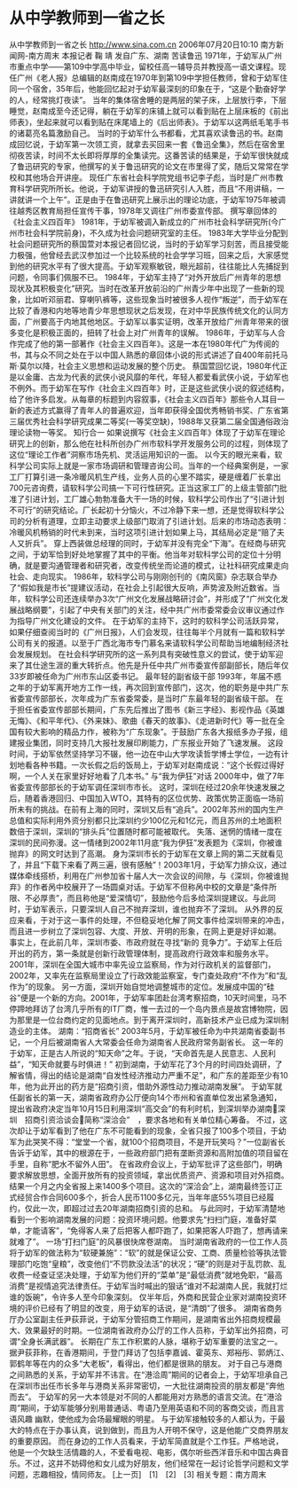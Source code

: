# 从中学教师到一省之长

从中学教师到一省之长
http://www.sina.com.cn 2006年07月20日10:10 南方新闻网-南方周末
    本报记者 鞠 靖 发自广东、湖南
苦读鲁迅
1971年，于幼军从广州市重点中学——第109中学高中毕业，留校任高一辅导员并教授高一语文课程。现任广州《老人报》总编辑的赵南成在1970年到第109中学担任教师，曾和于幼军住同一个宿舍，35年后，他能回忆起对于幼军最深刻的印象在于，“这是个勤奋好学的人，经常挑灯夜读”。
当年的集体宿舍睡的是两层的架子床，上层放行李，下层睡觉，赵南成至今还记得，躺在于幼军的床铺上就可以看到贴在上层床板的《前出师表》，坐起来就可以看到贴在床尾墙上的《后出师表》。于幼军以这两纸毛笔手书的诸葛亮名篇激励自己。
当时的于幼军什么书都看，尤其喜欢读鲁迅的书。赵南成回忆说，于幼军第一次领工资，就拿去买回来一套《鲁迅全集》，然后在宿舍里彻夜苦读，时间不太长即将厚厚的全集读完。这番苦读的结果是，于幼军很快就成了鲁迅研究的专家，他撰写的关于鲁迅研究的论文在市里得了奖，随后又常常在学校和其他场合开讲座。
现任广东省社会科学院党组书记李子彪，当时是广州市教育科学研究所所长。他说，于幼军讲授的鲁迅研究引人入胜，而且“不用讲稿，一讲就讲一个上午”。正是由于在鲁迅研究上展示出的理论功底，于幼军1975年被调往越秀区教育局担任宣传干事，1978年又调往广州市委宣传部。
撰写章回体的《社会主义四百年》
1981年，于幼军被调入新成立的广州市社会科学研究所(今广州市社会科学院前身)，不久成为社会问题研究室的主任。
1983年大学毕业分配到社会问题研究所的蔡国萱对本报记者回忆说，当时的于幼军学习刻苦，而且接受能力极强，他曾经去武汉参加过一个比较系统的社会学学习班，回来之后，大家感觉到他的研究水平有了很大提高。于幼军观察敏锐，眼光超前，往往能比人先捕捉到问题，令同事们佩服不已。
1984年，于幼军主持了“对外开放后广州青年的思想现状及其积极变化”研究。当时在改革开放前沿的广州青少年中出现了一些新的现象，比如听邓丽君、穿喇叭裤等，这些现象当时被很多人视作“叛逆”，而于幼军在比较了香港和内地等地青少年思想现状之后发现，在对中华民族传统文化的认同方面，广州要高于内地其他地区。于幼军以事实证明，改革开放给广州青年带来的很多变化是积极正面的，扭转了社会上对广州青年的误解。
1986年，于幼军与人合作完成了他的第一部著作《社会主义四百年》。这是一本在1980年代广为传阅的书，其与众不同之处在于以中国人熟悉的章回体小说的形式讲述了自400年前托马斯·莫尔以降，社会主义思想和运动发展的整个历史。
蔡国萱回忆说，1980年代正是以金庸、古龙为代表的武侠小说风靡的年代，年轻人都爱看武侠小说，于幼军也不例外。而于幼军在写作《社会主义四百年》时，正是这些武侠小说的叙述结构，给了他许多启发。从每章的标题到内容叙事，《社会主义四百年》那些令人耳目一新的表述方式赢得了青年人的普遍欢迎，当年即获得全国优秀畅销书奖、广东省第三届优秀社会科学研究成果二等奖(一等奖空缺)，1988年又获第二届全国通俗政治理论读物一等奖。
知行合一
如果说撰写《社会主义四百年》体现了于幼军在理论研究上的创新，那么他在社科所创办广州市软科学开发服务公司的过程，则体现了这位“理论工作者”洞察市场先机、灵活运用知识的一面。
以今天的眼光来看，软科学公司实际上就是一家市场调研和管理咨询公司。当年的一个经典案例是，一家工厂打算引进一条冷暖风机生产线，业务人员的心里不踏实，硬是缠着厂长拿出700元咨询费，请软科学公司搞一下可行性研究。正当这家工厂的上级主管部门批准了引进计划，工厂雄心勃勃准备大干一场的时候，软科学公司作出了“引进计划不可行”的研究结论。厂长起初十分恼火，不过冷静下来一想，还是觉得软科学公司的分析有道理，立即主动要求上级部门取消了引进计划。后来的市场动态表明：冷暖风机畅销的时代未到来，当时这项引进计划如果上马，其结局必定是“赔了夫人又折兵”。
穿上西装做总经理的同时，于幼军并没有完全“下海”。在经商与研究之间，于幼军恰到好处地掌握了其中的平衡。他当年对软科学公司的定位十分明确，就是要沟通管理者和研究者，改变传统坐而论道的模式，让社科研究成果走向社会、走向现实。
1986年，软科学公司与刚刚创刊的《南风窗》杂志联合举办了“假如我是市长”提建议活动，在社会上引起很大反响，声势波及附近数省。当年，软科学公司还连续举办3次“广州文化发展战略研讨会”，并形成了“广州文化发展战略纲要”，引起了中央有关部门的关注，经中共广州市委常委会议审议通过作为指导广州文化建设的文件。
在于幼军的主持下，这时的软科学公司活跃异常，如果仔细查阅当时的《广州日报》，人们会发现，往往每半个月就有一篇和软科学公司有关的报道。以至于广西北海市专门慕名来请软科学公司帮助当地编制经济社会发展规划。
在社会科学研究所的这一系列具有突破性意义的尝试，使于幼军迎来了其仕途生涯的重大转折点。他先是升任中共广州市委宣传部副部长，随后年仅33岁即被任命为广州市东山区委书记。
最年轻的副省级干部
1993年，年届不惑之年的于幼军离开地方工作一线，再次回到宣传部门，这次，他的职务是中共广东省委宣传部部长，次年成为广东省委常委，是当时广东最年轻的副省级干部。
在于担任省委宣传部部长期间，广东先后推出了图书《新三字经》、影视作品《英雄无悔》、《和平年代》、《外来妹》、歌曲《春天的故事》、《走进新时代》等一批在全国有较大影响的精品力作，被称为“广东现象”。于鼓励广东各大报纸多办子报，组建报业集团，同时支持几大报社发展印刷能力，广东报业开始了飞速发展。
这段时间，于幼军依然坚持学习不辍，他一边在中山大学攻读哲学博士学位，一边有计划地看各种书籍。一次长假之后的饭局上，于幼军对赵南成说：“这个长假过得好啊，一个人关在家里好好地看了几本书。”
与“我为伊狂”对话
2000年中，做了7年省委宣传部部长的于幼军调任深圳市市长。
这时，深圳在经过20余年快速发展之后，随着香港回归、中国加入WTO，其特有的区位优势、政策优势正面临一场前所未有的挑战。在前有上海的同时，深圳又后有“追兵”。2002年苏州的国内生产总值和实际利用外资分别都只比深圳约少100亿元和1亿元，而且苏州的土地面积数倍于深圳，深圳的“排头兵”位置随时都可能被取代。
失落、迷惘的情绪一度在深圳的民间弥漫。这一情绪到2002年11月底“我为伊狂”发表题为《深圳，你被谁抛弃》的网文时达到了高潮。
身为深圳市长的于幼军在文章上网的第二天就看见了，并且“下载下来看了两三遍，很有感触”！2003年1月，于幼军力排众议，通过媒体牵线搭桥，利用在广州参加省十届人大一次会议的间隙，与《深圳，你被谁抛弃》的作者呙中校展开了一场圆桌对话。于幼军不但称呙中校的文章是“条件所限、不必厚责”，而且称他是“爱深情切”，鼓励他今后多给深圳提建议。与此同时，于幼军表示，只要深圳人自己不抛弃深圳，谁也抛弃不了深圳。
从外界的反应来看，于对于这一事件的处理，不但稳妥地化解了网文事件给深圳带来的冲击，而且进一步树立了深圳包容、大度、开放、开明的形象，在网上更是好评如潮。
事实上，在此前几年，深圳市委、市政府就在寻找“新的
竞争力”。于幼军上任后开出的药方，第一条就是创新行政管理体制，提高政府行政效率和服务水平。2001年，深圳在全国大城市中率先设立监察局，作为对行政机关的监督部门，2002年，又率先在监察局里设立了行政效能监察室，专门查处政府“不作为”和“乱作为”的现象。
另一方面，深圳开始自觉地调整城市的定位。发展成中国的“硅谷”便是一个新的方向。2001年，于幼军率团赴台湾考察招商，10天时间里，马不停蹄地拜访了台湾几乎所有的IT厂商，惟一去过的一个岛内景点是故宫博物院，因为那里是一位台商约定的见面地点。到于离开深圳时，高新技术产业已成为深圳制造业的主体。
湖南：“招商省长”
2003年5月，于幼军被任命为中共湖南省委副书记，一个月后被湖南省人大常委会任命为湖南省人民政府常务副省长。
这一年的于幼军，正是古人所说的“知天命”之年。于说，“天命首先是人民意志、人民利益”，“知天命就要与时俱进！”
初到湖南，于幼军花了3个月的时间四处调研，了解省情，得出的结论是湖南“自发性经济推动力严重不足”，和广东的差距至少有10年，他为此开出的药方是“招商引资，借助外源性动力推动湖南发展”。
于幼军就任副省长的第一天，湖南省政府办公厅便向14个市州和省直单位发出紧急通知，提出省政府决定当年10月15日利用深圳“高交会”的有利时机，到深圳举办湖南深圳　招商引资洽谈会简称“深洽会”　，要求各地和有关单位精心筹备。
不过，这次却让于幼军看到了他在广东不可能看到的现象，全省只报了100多个项目，于幼军为此哭笑不得：“堂堂一个省，就100个招商项目，不是开玩笑吗？”一位副省长告诉于幼军，其中的根源在于，一些政府部门把有垄断资源和高附加值的项目留在手里，自称“肥水不留外人田”。
在省政府会议上，于幼军批评了这些部门，明确要求解放思想，全面开放所有的投资领域，拿出优质资产、资源和项目对外招商。结果一个月之内全省报上来1400多个项目。这次的“深洽会”上，湖南最终签订正式经贸合作合同600多个，折合人民币1100多亿元，当年年底55%项目已经履约，仅此一次，即超过过去20年湖南招商引资的总和。
与此同时，于幼军清楚地看到一个影响湖南发展的问题：投资环境问题。他要求先“扫扫门庭，准备好菜单，才能请客”，“免得客人来了后把客人都吓跑了，如果把客人吓跑了，想再请来就难了”。
一场“打扫门庭”的风暴很快席卷湖南。
当时湖南省政府的一位工作人员将于幼军的做法称为“软硬兼施”：“软”的就是保证公安、工商、质量检验等执法管理部门吃饱“皇粮”，改变他们“不罚款没法活”的状况；“硬”的则是对于乱罚款、乱收费一经查证坚决处理，于幼军为他们开的“菜单”是“最低消费”就地免职，“最高消费”是视情追究法律责任。于幼军当时喊出的狠话“谁对不起湖南人民，我就打烂谁的饭碗”，令许多人至今印象深刻。
仅半年后，外商和民营企业家对湖南投资环境的评价已经有了明显的改变，用于幼军的话说，是“清朗”了很多。
湖南省商务厅办公室副主任尹荻菲说，于幼军分管招商工作期间，是湖南省出外招商规模最大、效果最好的时期。一位湖南省政府办公厅的工作人员称，于幼军出外招商，可谓“全身长满武器”。
长期在广东工作积累的人脉，堪称于幼军重要的法宝之一。据尹荻菲称，在香港期间，于登门拜访了包括李嘉诚、霍英东、郑裕彤、郭炳江、郭鹤年等在内的众多“大老板”，看得出，他们都是很熟的朋友。
对于自己与港商之间熟悉的关系，于幼军并不讳言。在“港洽周”期间的记者会上，于幼军坦承自己在深圳市出任市长多年与港商关系非常密切，一大批往湖南投资的朋友都是“奔他而去”。
于幼军的另一大本领是对不同的人都能用对方熟悉的语言交流。在“港洽周”期间，于幼军能够分别用普通话、粤语乃至用英语和不同的客商交谈，而且言语风趣
幽默，使他成为会场最耀眼的明星。
与于幼军接触较多的人都认为，于最大的特点在于办事认真，说到做到，而且为人开明不保守，这是他能广交商界朋友的重要原因。
而在身边的工作人员看来，于幼军简直就是个工作狂。严格地说，他是一个欠缺生活情趣的人，不爱看电视、电影，偶尔听些西洋音乐和中国古典音乐。不过，这并不妨碍他和女儿成为好朋友，他们经常在一起讨论哲学问题和文学问题，志趣相投，情同师友。
[上一页]　[1]　[2]　[3]
相关专题：南方周末 

